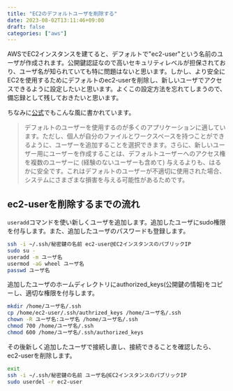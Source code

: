 ```yaml
---
title: "EC2のデフォルトユーザを削除する"
date: 2023-08-02T13:11:46+09:00
draft: false
categories: ["aws"]
---
```


AWSでEC2インスタンスを建てると、デフォルトで"ec2-user"という名前のユーザが作成されます。公開鍵認証なので高いセキュリティレベルが担保されており、ユーザ名が知られていても特に問題はないと思います。しかし、より安全にEC2を使用するためにデフォルトのec2-userを削除し、新しいユーザでアクセスできるように設定したいと思います。よくこの設定方法を忘れてしまうので、備忘録として残しておきたいと思います。

ちなみに[公式](https://docs.aws.amazon.com/ja_jp/AWSEC2/latest/UserGuide/managing-users.html)でもこんな風に書かれています。
> デフォルトのユーザーを使用するのが多くのアプリケーションに適しています。ただし、個人が自分のファイルとワークスペースを持つことができるように、ユーザーを追加することを選択できます。さらに、新しいユーザー用にユーザーを作成することは、デフォルトユーザーへのアクセス権を複数のユーザーに (経験のないユーザーも含めて) 与えるよりも、はるかに安全です。これはデフォルトのユーザーが不適切に使用された場合、システムにさまざまな損害を与える可能性があるためです。

## ec2-userを削除するまでの流れ

`useradd`コマンドを使い新しくユーザを追加します。追加したユーザにsudo権限を付与します。また、追加したユーザのパスワードも登録します。
```sh
ssh -i ~/.ssh/秘密鍵の名前 ec2-user@EC2インスタンスのパブリックIP
sudo su -
useradd -m ユーザ名
usermod -aG wheel ユーザ名
passwd ユーザ名
```

追加したユーザのホームディレクトリにauthorized_keys(公開鍵の情報)をコピーし、適切な権限を付与します。
```sh
mkdir /home/ユーザ名/.ssh
cp /home/ec2-user/.ssh/authrized_keys /home/ユーザ名/.ssh
chown -R ユーザ名:ユーザ名 /home/ユーザ名/.ssh
chmod 700 /home/ユーザ名/.ssh
chmod 600 /home/ユーザ名/.ssh/authorized_keys
```

その後新しく追加したユーザで接続し直し、接続できることを確認したら、ec2-userを削除します。
```sh
exit
ssh -i ~/.ssh/秘密鍵の名前 ユーザ名@EC2インスタンスのパブリックIP
sudo userdel -r ec2-user
```
